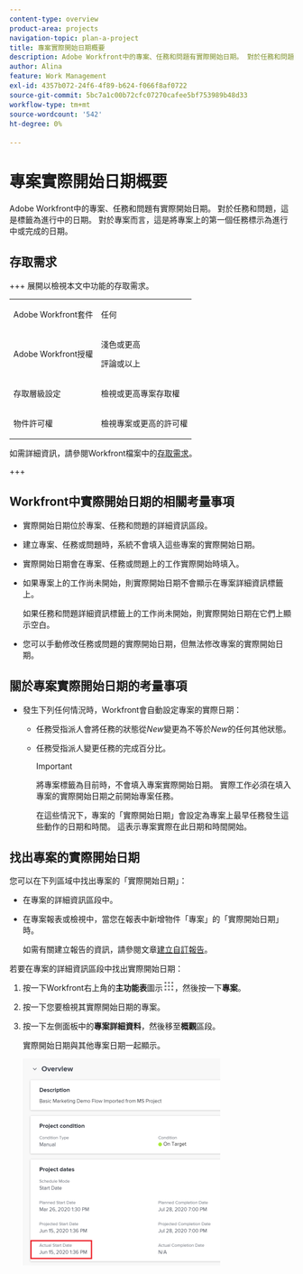 ```yaml
---
content-type: overview
product-area: projects
navigation-topic: plan-a-project
title: 專案實際開始日期概要
description: Adobe Workfront中的專案、任務和問題有實際開始日期。 對於任務和問題，這是標籤為進行中的日期。 對於專案而言，這是將專案上的第一個任務標示為進行中或完成的日期。
author: Alina
feature: Work Management
exl-id: 4357b072-24f6-4f89-b624-f066f8af0722
source-git-commit: 5bc7a1c00b72cfc07270cafee5bf753989b48d33
workflow-type: tm+mt
source-wordcount: '542'
ht-degree: 0%

---
```


# 專案實際開始日期概要

Adobe Workfront中的專案、任務和問題有實際開始日期。 對於任務和問題，這是標籤為進行中的日期。 對於專案而言，這是將專案上的第一個任務標示為進行中或完成的日期。

## 存取需求

+++ 展開以檢視本文中功能的存取需求。 

<table style="table-layout:auto"> 
 <col> 
 <col> 
 <tbody> 
  <tr> 
   <td role="rowheader">Adobe Workfront套件</td> 
   <td> <p>任何</p> </td> 
  </tr> 
  <tr> 
   <td role="rowheader">Adobe Workfront授權</td> 
   <td><p>淺色或更高</p> 
   <p>評論或以上</p> </td> 
  </tr> 
  <tr> 
   <td role="rowheader">存取層級設定</td> 
   <td> <p>檢視或更高專案存取權</p>  </td> 
  </tr> 
  <tr> 
   <td role="rowheader">物件許可權</td> 
   <td> <p>檢視專案或更高的許可權</p>  </td> 
  </tr> 
 </tbody> 
</table>

如需詳細資訊，請參閱Workfront檔案中的[存取需求](/help/quicksilver/administration-and-setup/add-users/access-levels-and-object-permissions/access-level-requirements-in-documentation.md)。

+++

<!--Old:

<table style="table-layout:auto"> 
 <col> 
 <col> 
 <tbody> 
  <tr> 
   <td role="rowheader">Adobe Workfront plan*</td> 
   <td> <p>Any</p> </td> 
  </tr> 
  <tr> 
   <td role="rowheader">Adobe Workfront license*</td> 
   <td> <p>Review or higher</p> </td> 
  </tr> 
  <tr> 
   <td role="rowheader">Access level configurations*</td> 
   <td> <p>View or higher access to Projects</p> <p>Note: If you still don't have access, ask your Workfront administrator if they set additional restrictions in your access level. For information on how a Workfront administrator can modify your access level, see <a href="../../../administration-and-setup/add-users/configure-and-grant-access/create-modify-access-levels.md" class="MCXref xref">Create or modify custom access levels</a>.</p> </td> 
  </tr> 
  <tr> 
   <td role="rowheader">Object permissions</td> 
   <td> <p>View or higher permissions to a project</p> <p>For information on requesting additional access, see <a href="../../../workfront-basics/grant-and-request-access-to-objects/request-access.md" class="MCXref xref">Request access to objects </a>.</p> </td> 
  </tr> 
 </tbody> 
</table>-->

## Workfront中實際開始日期的相關考量事項

* 實際開始日期位於專案、任務和問題的詳細資訊區段。 
* 建立專案、任務或問題時，系統不會填入這些專案的實際開始日期。
* 實際開始日期會在專案、任務或問題上的工作實際開始時填入。
* 如果專案上的工作尚未開始，則實際開始日期不會顯示在專案詳細資訊標籤上。

  如果任務和問題詳細資訊標籤上的工作尚未開始，則實際開始日期在它們上顯示空白。

* 您可以手動修改任務或問題的實際開始日期，但無法修改專案的實際開始日期。

## 關於專案實際開始日期的考量事項

* 發生下列任何情況時，Workfront會自動設定專案的實際日期：

   * 任務受指派人會將任務的狀態從&#x200B;*New*&#x200B;變更為不等於&#x200B;*New*&#x200B;的任何其他狀態。

   * 任務受指派人變更任務的完成百分比。

     >[!IMPORTANT]
     >
     >將專案標籤為目前時，不會填入專案實際開始日期。 實際工作必須在填入專案的實際開始日期之前開始專案任務。

     在這些情況下，專案的「實際開始日期」會設定為專案上最早任務發生這些動作的日期和時間。 這表示專案實際在此日期和時間開始。

## 找出專案的實際開始日期

您可以在下列區域中找出專案的「實際開始日期」：

* 在專案的詳細資訊區段中。
* 在專案報表或檢視中，當您在報表中新增物件「專案」的「實際開始日期」時。

  如需有關建立報告的資訊，請參閱文章[建立自訂報告](../../../reports-and-dashboards/reports/creating-and-managing-reports/create-custom-report.md)。

若要在專案的詳細資訊區段中找出實際開始日期：

1. 按一下Workfront右上角的&#x200B;**主功能表**&#x200B;圖示![主功能表圖示](assets/main-menu-icon.png)，然後按一下&#x200B;**專案**。
1. 按一下您要檢視其實際開始日期的專案。
1. 按一下左側面板中的&#x200B;**專案詳細資料**，然後移至&#x200B;**概觀**&#x200B;區段。

   實際開始日期與其他專案日期一起顯示。

   ![](assets/nwe-project-actual-start-date--highlighted-350x367.png)


